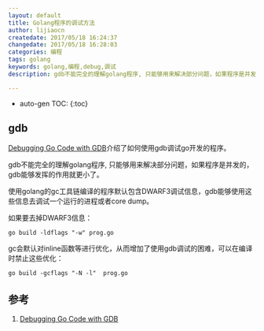 ```yaml
---
layout: default
title: Golang程序的调试方法
author: lijiaocn
createdate: 2017/05/18 16:24:37
changedate: 2017/05/18 16:28:03
categories: 编程
tags: golang
keywords: golang,编程,debug,调试
description: gdb不能完全的理解golang程序, 只能够用来解决部分问题，如果程序是并发的

---
```


* auto-gen TOC:
{:toc}

## gdb 

[Debugging Go Code with GDB][1]介绍了如何使用gdb调试go开发的程序。

gdb不能完全的理解golang程序, 只能够用来解决部分问题，如果程序是并发的，gdb能够发挥的作用就更小了。

使用golang的gc工具链编译的程序默认包含DWARF3调试信息，gdb能够使用这些信息去调试一个运行的进程或者core dump。

如果要去掉DWARF3信息：

	go build -ldflags "-w" prog.go

gc会默认对inline函数等进行优化，从而增加了使用gdb调试的困难，可以在编译时禁止这些优化：

	go build -gcflags "-N -l"  prog.go

## 参考

1. [Debugging Go Code with GDB][1]

[1]: https://golang.org/doc/gdb  "Debugging Go Code with GDB" 
